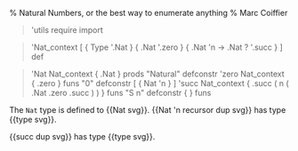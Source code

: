 % Natural Numbers, or the best way to enumerate anything
% Marc Coiffier

> 'utils require import

> 'Nat_context [ { Type '.Nat } { .Nat '.zero } { .Nat 'n -> .Nat ? '.succ } ] def

> 'Nat Nat_context { .Nat } prods "Natural" defconstr
> 'zero Nat_context { .zero } funs "0" defconstr
> [ { Nat 'n } ] 'succ Nat_context { .succ ( n ( .Nat .zero .succ ) ) } funs "S n" defconstr { } funs

The `Nat` type is defined to {{Nat svg}}. {{Nat 'n recursor dup svg}} has type {{type svg}}.

{{succ dup svg}} has type {{type svg}}.
